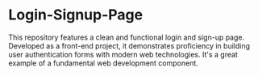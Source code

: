 # Login-Signup-Page
This repository features a clean and functional login and sign-up page. Developed as a front-end project, it demonstrates proficiency in building user authentication forms with modern web technologies. It's a great example of a fundamental web development component.

